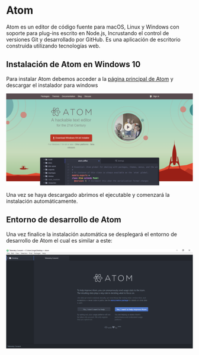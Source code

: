 # Atom

Atom es un editor de código fuente para macOS, Linux y Windows con soporte para plug-ins escrito en Node.js, Incrustando el control de versiones Git y desarrollado por GitHub. Es una aplicación de escritorio construida utilizando tecnologías web.

## Instalación de Atom en Windows 10

Para instalar Atom debemos acceder a la [página principal de Atom](https://atom.io/) y descargar el instalador para windows

![Página principal de Atom](inicio-atom.PNG)

Una vez se haya descargado abrimos el ejecutable y comenzará la instalación automáticamente.

## Entorno de desarrollo de Atom

Una vez finalice la instalación automática se desplegará el entorno de desarrollo de Atom el cual es similar a este:

![Entorno de Atom](entorno-atom.PNG)